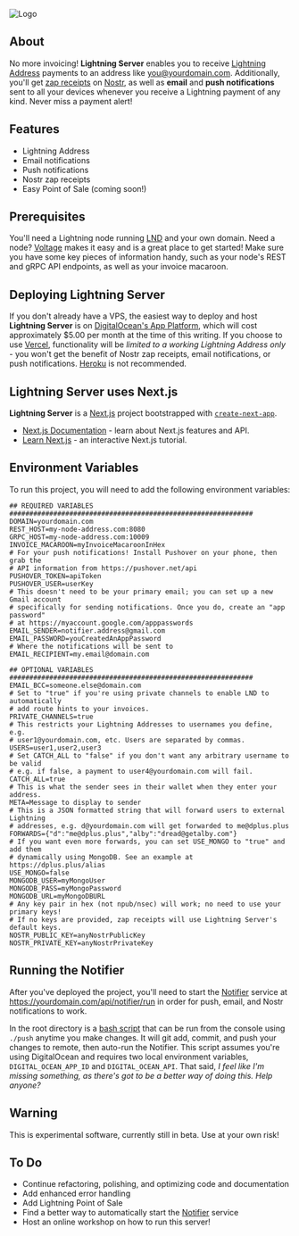 ![Logo](https://i.imgur.com/iexBI5J.jpeg)

## About

No more invoicing! **Lightning Server** enables you to receive [Lightning Address](https://lightningaddress.com) payments to an address like you@yourdomain.com. Additionally, you'll get [zap receipts](https://github.com/nostr-protocol/nips/blob/master/57.md) on [Nostr](https://damus.io/), as well as **email** and **push notifications** sent to all your devices whenever you receive a Lightning payment of any kind. Never miss a payment alert!

## Features

- Lightning Address
- Email notifications
- Push notifications
- Nostr zap receipts
- Easy Point of Sale (coming soon!)

## Prerequisites

You'll need a Lightning node running [LND](https://github.com/lightningnetwork/lnd) and your own domain. Need a node? [Voltage](https://voltage.cloud) makes it easy and is a great place to get started! Make sure you have some key pieces of information handy, such as your node's REST and gRPC API endpoints, as well as your invoice macaroon.

## Deploying Lightning Server

If you don't already have a VPS, the easiest way to deploy and host **Lightning Server** is on [DigitalOcean's App Platform](https://www.digitalocean.com/products/app-platform), which will cost approximately $5.00 per month at the time of this writing. If you choose to use [Vercel](https://vercel.com), functionality will be *limited to a working Lightning Address only* - you won't get the benefit of Nostr zap receipts, email notifications, or push notifications. [Heroku](https://www.heroku.com/) is not recommended.

## Lightning Server uses Next.js

**Lightning Server** is a [Next.js](https://nextjs.org/) project bootstrapped with [`create-next-app`](https://github.com/vercel/next.js/tree/canary/packages/create-next-app).

- [Next.js Documentation](https://nextjs.org/docs) - learn about Next.js features and API.
- [Learn Next.js](https://nextjs.org/learn) - an interactive Next.js tutorial.

## Environment Variables

To run this project, you will need to add the following environment variables:

```env
## REQUIRED VARIABLES #############################################################
DOMAIN=yourdomain.com
REST_HOST=my-node-address.com:8080
GRPC_HOST=my-node-address.com:10009
INVOICE_MACAROON=myInvoiceMacaroonInHex
# For your push notifications! Install Pushover on your phone, then grab the
# API information from https://pushover.net/api
PUSHOVER_TOKEN=apiToken
PUSHOVER_USER=userKey
# This doesn't need to be your primary email; you can set up a new Gmail account
# specifically for sending notifications. Once you do, create an "app password"
# at https://myaccount.google.com/apppasswords
EMAIL_SENDER=notifier.address@gmail.com
EMAIL_PASSWORD=youCreatedAnAppPassword
# Where the notifications will be sent to
EMAIL_RECIPIENT=my.email@domain.com

## OPTIONAL VARIABLES #############################################################
EMAIL_BCC=someone.else@domain.com
# Set to "true" if you're using private channels to enable LND to automatically
# add route hints to your invoices.
PRIVATE_CHANNELS=true
# This restricts your Lightning Addresses to usernames you define, e.g.
# user1@yourdomain.com, etc. Users are separated by commas.
USERS=user1,user2,user3
# Set CATCH_ALL to "false" if you don't want any arbitrary username to be valid
# e.g. if false, a payment to user4@yourdomain.com will fail.
CATCH_ALL=true
# This is what the sender sees in their wallet when they enter your address.
META=Message to display to sender
# This is a JSON formatted string that will forward users to external Lightning
# addresses, e.g. d@yourdomain.com will get forwarded to me@dplus.plus
FORWARDS={"d":"me@dplus.plus","alby":"dread@getalby.com"}
# If you want even more forwards, you can set USE_MONGO to "true" and add them
# dynamically using MongoDB. See an example at https://dplus.plus/alias
USE_MONGO=false
MONGODB_USER=myMongoUser
MONGODB_PASS=myMongoPassword
MONGODB_URL=myMongoDBURL
# Any key pair in hex (not npub/nsec) will work; no need to use your primary keys!
# If no keys are provided, zap receipts will use Lightning Server's default keys.
NOSTR_PUBLIC_KEY=anyNostrPublicKey
NOSTR_PRIVATE_KEY=anyNostrPrivateKey
```

## Running the Notifier

After you've deployed the project, you'll need to start the [Notifier](https://github.com/dplusplus1024/Lightning-Server/blob/main/app/api/notifier/%5Buser%5D/route.js) service at https://yourdomain.com/api/notifier/run in order for push, email, and Nostr notifications to work.

In the root directory is a [bash script](https://github.com/dplusplus1024/Lightning-Server/blob/main/push) that can be run from the console using `./push` anytime you make changes. It will git add, commit, and push your changes to remote, then auto-run the Notifier. This script assumes you're using DigitalOcean and requires two local environment variables, `DIGITAL_OCEAN_APP_ID` and `DIGITAL_OCEAN_API`. That said, *I feel like I'm missing something, as there's got to be a better way of doing this. Help anyone?*

## Warning

This is experimental software, currently still in beta. Use at your own risk!

## To Do

- Continue refactoring, polishing, and optimizing code and documentation
- Add enhanced error handling
- Add Lightning Point of Sale
- Find a better way to automatically start the [Notifier](https://github.com/dplusplus1024/Lightning-Server/blob/main/app/api/notifier/%5Buser%5D/route.js) service
- Host an online workshop on how to run this server!
